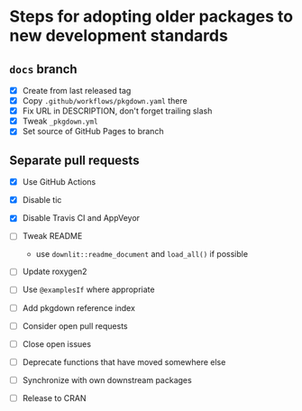 # Steps for adopting older packages to new development standards

## `docs` branch

- [x] Create from last released tag
- [x] Copy `.github/workflows/pkgdown.yaml` there
- [x] Fix URL in DESCRIPTION, don't forget trailing slash
- [x] Tweak `_pkgdown.yml`
- [x] Set source of GitHub Pages to branch

## Separate pull requests

- [x] Use GitHub Actions
- [x] Disable tic
- [x] Disable Travis CI and AppVeyor
- [ ] Tweak README

    - use `downlit::readme_document` and `load_all()` if possible

- [ ] Update roxygen2
- [ ] Use `@examplesIf` where appropriate
- [ ] Add pkgdown reference index
- [ ] Consider open pull requests
- [ ] Close open issues
- [ ] Deprecate functions that have moved somewhere else
- [ ] Synchronize with own downstream packages
- [ ] Release to CRAN
